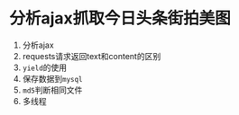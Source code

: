 # 分析ajax抓取今日头条街拍美图

1. 分析ajax
2. requests请求返回text和content的区别
3. `yield`的使用
4. 保存数据到`mysql`
5. `md5`判断相同文件
6. 多线程
